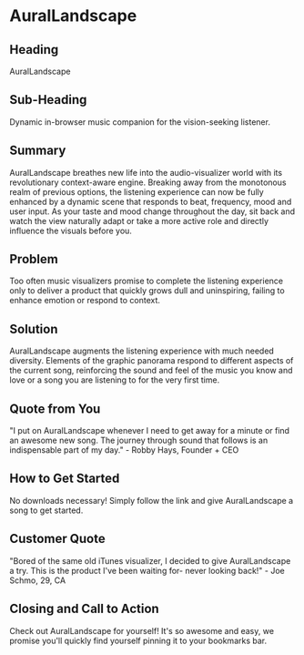 # AuralLandscape #

<!-- 
> This material was originally posted [here](http://www.quora.com/What-is-Amazons-approach-to-product-development-and-product-management). It is reproduced here for posterities sake.

There is an approach called "working backwards" that is widely used at Amazon. They work backwards from the customer, rather than starting with an idea for a product and trying to bolt customers onto it. While working backwards can be applied to any specific product decision, using this approach is especially important when developing new products or features.

For new initiatives a product manager typically starts by writing an internal press release announcing the finished product. The target audience for the press release is the new/updated product's customers, which can be retail customers or internal users of a tool or technology. Internal press releases are centered around the customer problem, how current solutions (internal or external) fail, and how the new product will blow away existing solutions.

If the benefits listed don't sound very interesting or exciting to customers, then perhaps they're not (and shouldn't be built). Instead, the product manager should keep iterating on the press release until they've come up with benefits that actually sound like benefits. Iterating on a press release is a lot less expensive than iterating on the product itself (and quicker!).

If the press release is more than a page and a half, it is probably too long. Keep it simple. 3-4 sentences for most paragraphs. Cut out the fat. Don't make it into a spec. You can accompany the press release with a FAQ that answers all of the other business or execution questions so the press release can stay focused on what the customer gets. My rule of thumb is that if the press release is hard to write, then the product is probably going to suck. Keep working at it until the outline for each paragraph flows. 

Oh, and I also like to write press-releases in what I call "Oprah-speak" for mainstream consumer products. Imagine you're sitting on Oprah's couch and have just explained the product to her, and then you listen as she explains it to her audience. That's "Oprah-speak", not "Geek-speak".

Once the project moves into development, the press release can be used as a touchstone; a guiding light. The product team can ask themselves, "Are we building what is in the press release?" If they find they're spending time building things that aren't in the press release (overbuilding), they need to ask themselves why. This keeps product development focused on achieving the customer benefits and not building extraneous stuff that takes longer to build, takes resources to maintain, and doesn't provide real customer benefit (at least not enough to warrant inclusion in the press release).
 -->
 
## Heading ##
  AuralLandscape

## Sub-Heading ##
  Dynamic in-browser music companion for the vision-seeking listener. 

## Summary ##
  AuralLandscape breathes new life into the audio-visualizer world with its revolutionary context-aware engine. Breaking away from the monotonous realm of previous options, the listening experience can now be fully enhanced by a dynamic scene that responds to beat, frequency, mood and user input. As your taste and mood change throughout the day, sit back and watch the view naturally adapt or take a more active role and directly influence the visuals before you.


## Problem ##
  Too often music visualizers promise to complete the listening experience only to deliver a product that quickly grows dull and uninspiring, failing to enhance emotion or respond to context.

## Solution ##
  AuralLandscape augments the listening experience with much needed diversity. Elements of the graphic panorama respond to different aspects of the current song, reinforcing the sound and feel of the music you know and love or a song you are listening to for the very first time.

## Quote from You ##
  "I put on AuralLandscape whenever I need to get away for a minute or find an awesome new song. The journey through sound that follows is an indispensable part of my day." - Robby Hays, Founder + CEO

## How to Get Started ##
  No downloads necessary! Simply follow the link and give AuralLandscape a song to get started.

## Customer Quote ##
  "Bored of the same old iTunes visualizer, I decided to give AuralLandscape a try. This is the product I've been waiting for- never looking back!" - Joe Schmo, 29, CA

## Closing and Call to Action ##
  Check out AuralLandscape for yourself! It's so awesome and easy, we promise you'll quickly find yourself pinning it to your bookmarks bar.
